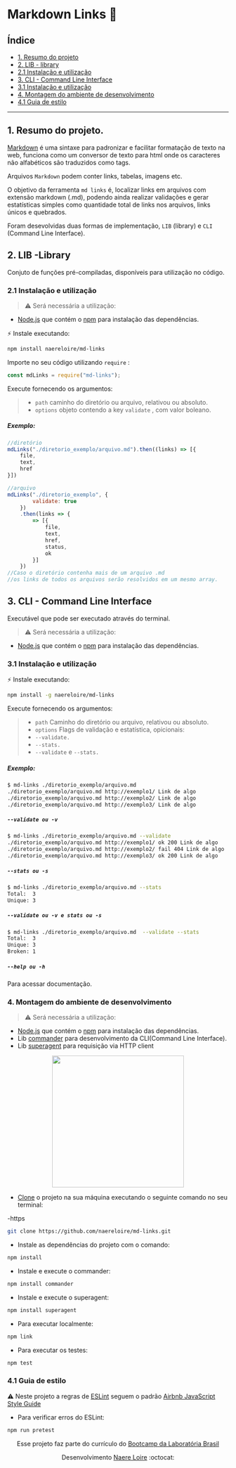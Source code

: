 # Markdown Links :link:

## Índice

* [1. Resumo do projeto](#1-resumo-do-projeto)
* [2. LIB - library](#2-lib-library)
* [2.1 Instalação e utilização](#2.1-instalação-e-utilização)
* [3. CLI - Command Line Interface](#3-cli-command-line-interface)
* [3.1 Instalação e utilização](#3.1-instalação-e-utilização)
* [4. Montagem do ambiente de desenvolvimento](#4-montagem-do-ambiente-de-desenvolvimento)
* [4.1 Guia de estilo](#4.1-guia-de-estilo)

---

## 1. Resumo do projeto.

[Markdown](https://github.com/adam-p/markdown-here/wiki/Markdown-Cheatsheet) é uma sintaxe para padronizar e facilitar formatação de texto na web, funciona como um conversor de texto para html onde os caracteres não alfabéticos são traduzidos como tags.

Arquivos `Markdown` podem conter links, tabelas, imagens etc.

O objetivo da ferramenta `md links` é, localizar links em arquivos com extensão markdown (.md), podendo ainda realizar validações e gerar estatísticas simples como quantidade total de links nos arquivos, links únicos e quebrados.

Foram desevolvidas duas formas de implementação, `LIB` (library) e `CLI` (Command Line Interface).

## 2. LIB -Library

Conjuto de funções pré-compiladas, disponíveis para utilização no código.

### 2.1 Instalação e utilização

> :warning: Será necessária a utilização:

* [Node.js](https://nodejs.org/) que contém o [npm](https://docs.npmjs.com/) para instalação das dependências.

:zap: Instale executando:

``` sh
npm install naereloire/md-links
```

Importe no seu código utilizando `require` :

``` js
const mdLinks = require("md-links");
```

Execute fornecendo os argumentos:

> - `path`
> caminho do diretório ou arquivo, relativou ou absoluto.
> - `options`
> objeto contendo a key `validate` , com valor boleano.

##### Exemplo:

``` js
//diretório
mdLinks("./diretorio_exemplo/arquivo.md").then((links) => [{
    file,
    text,
    href
}])

//arquivo
mdLinks("./diretorio_exemplo", {
        validate: true
    })
    .then(links => {
        => [{
            file,
            text,
            href,
            status,
            ok
        }]
    })
//Caso o diretório contenha mais de um arquivo .md
//os links de todos os arquivos serão resolvidos em um mesmo array.
```

## 3. CLI - Command Line Interface

Executável que pode ser executado através do terminal.

> :warning: Será necessária a utilização:

* [Node.js](https://nodejs.org/) que contém o [npm](https://docs.npmjs.com/) para instalação das dependências.

### 3.1 Instalação e utilização

:zap: Instale executando:

``` sh
npm install -g naereloire/md-links
```

Execute fornecendo os argumentos:

> - `path`
> Caminho do diretório ou arquivo, relativou ou absoluto.
> - `options`
> Flags de validação e estatística, opicionais:
> - `--validate.`
> - `--stats.`
> - `--validate` e `--stats.`

##### Exemplo:

``` sh
$ md-links ./diretorio_exemplo/arquivo.md
./diretorio_exemplo/arquivo.md http://exemplo1/ Link de algo
./diretorio_exemplo/arquivo.md http://exemplo2/ Link de algo
./diretorio_exemplo/arquivo.md http://exemplo3/ Link de algo
```

##### `--validate ou -v`

``` sh
$ md-links ./diretorio_exemplo/arquivo.md --validate
./diretorio_exemplo/arquivo.md http://exemplo1/ ok 200 Link de algo
./diretorio_exemplo/arquivo.md http://exemplo2/ fail 404 Link de algo
./diretorio_exemplo/arquivo.md http://exemplo3/ ok 200 Link de algo
```

##### `--stats ou -s`

``` sh
$ md-links ./diretorio_exemplo/arquivo.md --stats
Total:  3
Unique: 3
```

##### `--validate ou -v e stats ou -s`

``` sh
$ md-links ./diretorio_exemplo/arquivo.md  --validate --stats
Total:  3
Unique: 3
Broken: 1
```

##### `--help ou -h`

Para acessar documentação.

### 4. Montagem do ambiente de desenvolvimento

> :warning: Será necessária a utilização:

* [Node.js](https://nodejs.org/) que contém o [npm](https://docs.npmjs.com/) para instalação das dependências.
* Lib [commander](https://github.com/tj/commander.js/) para desenvolvimento da CLI(Command Line Interface).
* Lib [superagent](https://github.com/visionmedia/superagent) para requisição via HTTP client

<p align="center">
<img src="https://media.giphy.com/media/11BbGyhVmk4iLS/giphy.gif" width="300" heigth="300"> 
</p>

* [Clone](https://help.github.com/articles/cloning-a-repository/) o projeto na sua máquina executando o seguinte comando no seu terminal:

-https

``` sh
git clone https://github.com/naereloire/md-links.git
```

* Instale as dependências do projeto com o comando:

``` sh
npm install
```

* Instale e execute o commander:

``` sh
npm install commander
```

* Instale e execute o superagent:

``` sh
npm install superagent
```

* Para executar localmente:

``` sh
npm link
```

* Para executar os testes:

``` sh
npm test
```

### 4.1 Guia de estilo

:warning: Neste projeto a regras de [ESLint](https://eslint.org/) seguem o padrão [Airbnb JavaScript Style Guide](https://github.com/armoucar/javascript-style-guide)

* Para verificar erros do ESLint:

``` sh
npm run pretest
```

<p align="center">
Esse projeto faz parte do currículo do <a href="https://www.laboratoria.la/br">Bootcamp da Laboratória Brasil</a>
</p>

<p align="center">
Desenvolvimento <a href="https://github.com/naereloire">Naere Loire</a> :octocat:
</p>
